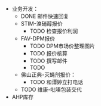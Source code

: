 - 业务开发：
	- DONE 邮件快速回复
	- STIM-溴硝醇报价
		- TODO 检查报价利润
	- FAV-DPM报价
		- TODO DPM市场价整理图片
		- TODO 报价核算
		- TODO 撰写邮件
		- TODO
	- 佛山正典-灭蝇剂报价：
		- TODO 和谭婷立打电话
	- TODO 维康-吡嗪包装交代
- AHP库存